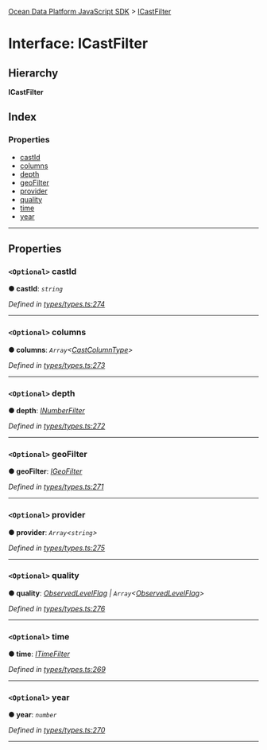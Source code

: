 [Ocean Data Platform JavaScript SDK](../README.md) > [ICastFilter](../interfaces/icastfilter.md)

# Interface: ICastFilter

## Hierarchy

**ICastFilter**

## Index

### Properties

* [castId](icastfilter.md#castid)
* [columns](icastfilter.md#columns)
* [depth](icastfilter.md#depth)
* [geoFilter](icastfilter.md#geofilter)
* [provider](icastfilter.md#provider)
* [quality](icastfilter.md#quality)
* [time](icastfilter.md#time)
* [year](icastfilter.md#year)

---

## Properties

<a id="castid"></a>

### `<Optional>` castId

**● castId**: *`string`*

*Defined in [types/types.ts:274](https://github.com/C4IROcean/ODP-sdk-js/blob/7cb7662/source/types/types.ts#L274)*

___
<a id="columns"></a>

### `<Optional>` columns

**● columns**: *`Array`<[CastColumnType](../enums/castcolumntype.md)>*

*Defined in [types/types.ts:273](https://github.com/C4IROcean/ODP-sdk-js/blob/7cb7662/source/types/types.ts#L273)*

___
<a id="depth"></a>

### `<Optional>` depth

**● depth**: *[INumberFilter](inumberfilter.md)*

*Defined in [types/types.ts:272](https://github.com/C4IROcean/ODP-sdk-js/blob/7cb7662/source/types/types.ts#L272)*

___
<a id="geofilter"></a>

### `<Optional>` geoFilter

**● geoFilter**: *[IGeoFilter](igeofilter.md)*

*Defined in [types/types.ts:271](https://github.com/C4IROcean/ODP-sdk-js/blob/7cb7662/source/types/types.ts#L271)*

___
<a id="provider"></a>

### `<Optional>` provider

**● provider**: *`Array`<`string`>*

*Defined in [types/types.ts:275](https://github.com/C4IROcean/ODP-sdk-js/blob/7cb7662/source/types/types.ts#L275)*

___
<a id="quality"></a>

### `<Optional>` quality

**● quality**: *[ObservedLevelFlag](../enums/observedlevelflag.md) \| `Array`<[ObservedLevelFlag](../enums/observedlevelflag.md)>*

*Defined in [types/types.ts:276](https://github.com/C4IROcean/ODP-sdk-js/blob/7cb7662/source/types/types.ts#L276)*

___
<a id="time"></a>

### `<Optional>` time

**● time**: *[ITimeFilter](itimefilter.md)*

*Defined in [types/types.ts:269](https://github.com/C4IROcean/ODP-sdk-js/blob/7cb7662/source/types/types.ts#L269)*

___
<a id="year"></a>

### `<Optional>` year

**● year**: *`number`*

*Defined in [types/types.ts:270](https://github.com/C4IROcean/ODP-sdk-js/blob/7cb7662/source/types/types.ts#L270)*

___

